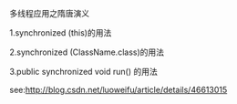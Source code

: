 
多线程应用之隋唐演义


1.synchronized (this)的用法

2.synchronized (ClassName.class)的用法

3.public synchronized void run() 的用法


see:http://blog.csdn.net/luoweifu/article/details/46613015